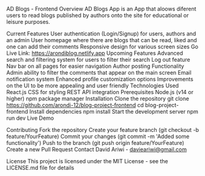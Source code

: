 AD Blogs - Frontend
Overview
AD Blogs App is an App that aloows diferent users to read blogs published by authors onto the site for educational or leisure purposes.

Current Features
User authentication (Login/Signup) for users, authors and an admin
User homepage where there are blogs that can be read, liked and one can add their comments
Responsive design for various screen sizes
Go Live Link: https://arondiblog.netlify.app
Upcoming Features
Advanced search and filtering system for users to filter their search
Log out feature
Nav bar on all pages for easier navigation
Author posting Functionality
Admin ability to filter the comments that appear on the main screen
Email notification system
Enhanced profile customization options
Improvements on the UI to be more appealing and user friendly
Technologies Used
React.js
CSS for styling
REST API integration
Prerequisites
Node.js (v14 or higher)
npm package manager
Installation
Clone the repository
git clone https://github.com/arondi-12/blog-project-frontend
cd blog-project-frontend
Install dependencies
npm install
Start the development server
npm run dev
Live Demo

Contributing
Fork the repository
Create your feature branch (git checkout -b feature/YourFeature)
Commit your changes (git commit -m 'Added some functionality')
Push to the branch (git push origin feature/YourFeature)
Create a new Pull Request
Contact
David Ariwi - davieariwi@gmail.com

License
This project is licensed under the MIT License - see the LICENSE.md file for details